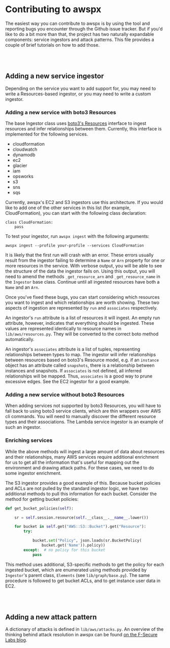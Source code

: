 # Contributing to awspx

The easiest way you can contribute to awspx is by using the tool and reporting bugs you encounter through the Github issue tracker. But if you'd like to do a bit more than that, the project has two naturally expandable components: service ingestors and attack patterns. This file provides a couple of brief tutorials on how to add those.

<br/>
<br/>

## Adding a new service ingestor

Depending on the service you want to add support for, you may need to write a Resources-based ingestor, or you may need to write a custom ingestor.

### Adding a new service with boto3 Resources

The base Ingestor class uses [boto3's Resources](https://boto3.amazonaws.com/v1/documentation/api/latest/guide/resources.html) interface to ingest resources and infer relationships between them. Currently, this interface is implemented for the following services.

* cloudformation
* cloudwatch
* dynamodb
* ec2
* glacier
* iam
* opsworks
* s3
* sns
* sqs

Currently, awspx's EC2 and S3 ingestors use this architecture. If you would like to add one of the other services in this list (for example, CloudFormation), you can start with the following class declaration:

```
class CloudFormation:
    pass
```

To test your ingestor, run `awspx ingest` with the following arguments:

```
awspx ingest --profile your-profile --services CloudFormation
```

It is likely that the first run will crash with an error. These errors usually result from the ingestor failing to determine a `Name` or `Arn` property for one or more resources in the service. With verbose output, you will be able to see the structure of the data the ingestor fails on. Using this output, you will need to amend the methods `_get_resource_arn` and `_get_resource_name` in the `Ingestor` base class. Continue until all ingested resources have both a `Name` and an `Arn`.

Once you've fixed these bugs, you can start considering which resources you want to ingest and which relationships are worth showing. These two aspects of ingestion are represented by `run` and `associates` respectively.

An ingestor's `run` attribute is a list of resources it will ingest. An empty run attribute, however, indicates that everything should be ingested. These values are represented identically to resource names in `lib/aws/resources.py`. They will be converted to the correct boto method automatically. 

An ingestor's `associates` attribute is a list of tuples, representing relationships between types to map. The ingestor will infer relationships between resources based on boto3's Resource model, e.g. if an `instance` object has an attribute called `snapshots`, there is a relationship between instances and snapshots. If `associates` is not defined, all inferred relationships will be mapped. Thus, `associates` is a good way to prune excessive edges. See the EC2 ingestor for a good example.

### Adding a new service without boto3 Resources

When adding services not supported by boto3 Resources, you will have to fall back to using boto3 service clients, which are thin wrappers over AWS cli commands. You will need to manually discover the different resource types and their associations. The Lambda service ingestor is an example of such an ingestor.


### Enriching services

While the above methods will ingest a large amount of data about resources and their relationships, many AWS services require additional enrichment for us to get all the information that's useful for mapping out the environment and drawing attack paths. For these cases, we need to do some ingestor enrichment.

The S3 ingestor provides a good example of this. Because bucket policies and ACLs are not pulled by the standard ingestor logic, we have two additional methods to pull this information for each bucket. Consider the method for getting bucket policies:


```python
def get_bucket_policies(self):

    sr = self.session.resource(self.__class__.__name__.lower())

    for bucket in self.get("AWS::S3::Bucket").get("Resource"):
        try:

            bucket.set("Policy", json.loads(sr.BucketPolicy(
                bucket.get('Name')).policy))
        except:  # no policy for this bucket
            pass
```

This method uses additional, S3-specific methods to get the policy for each ingested bucket, which are enumerated using methods provided by `Ingestor`'s parent class, `Elements` (see `lib/graph/base.py`). The same procedure is followed to get bucket ACLs, and to get instance user data in EC2.

<br/>
<br/>

## Adding a new attack pattern

A dictionary of attacks is defined in `lib/aws/attacks.py`. An overview of the thinking behind attack resolution in awspx can be found [on the F-Secure Labs blog](https://labs.f-secure.com/blog/awspx).
